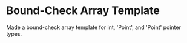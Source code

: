 # Bound-Check Array Template

Made a bound-check array template for int, 'Point', and 'Point' pointer types.
